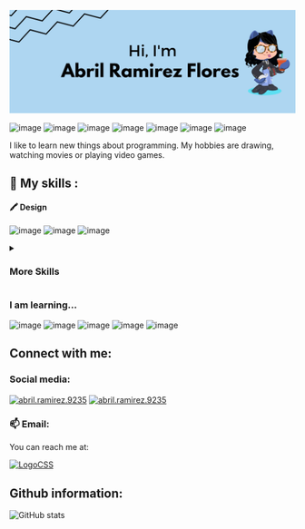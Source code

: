 <p align="center"><img src="GithubBanner.png" alt="My banner"/></p>

![image](https://img.shields.io/badge/Figma-F24E1E?style=for-the-badge&logo=figma&logoColor=white)
![image](https://img.shields.io/badge/Python-FFD43B?style=for-the-badge&logo=python&logoColor=blue)
![image](https://img.shields.io/badge/C%23-239120?style=for-the-badge&logo=c-sharp&logoColor=white)
![image](https://img.shields.io/badge/Windows-0078D6?style=for-the-badge&logo=windows&logoColor=white)
![image](https://img.shields.io/badge/Ubuntu-E95420?style=for-the-badge&logo=ubuntu&logoColor=white)
![image](https://img.shields.io/badge/Linux-FCC624?style=for-the-badge&logo=linux&logoColor=black)
![image](https://img.shields.io/badge/Microsoft_Edge-0078D7?style=for-the-badge&logo=Microsoft-edge&logoColor=white)

I like to learn new things about programming.
My hobbies are drawing, watching movies or playing video games.

## 🥇 My skills :
#### 🖍 Design
![image](https://img.shields.io/badge/Figma-F24E1E?style=for-the-badge&logo=figma&logoColor=white)
![image](https://img.shields.io/badge/Adobe%20XD-470137?style=for-the-badge&logo=Adobe%20XD&logoColor=#FF61F6)
![image](https://img.shields.io/badge/Canva-%2300C4CC.svg?&style=for-the-badge&logo=Canva&logoColor=white)

<details>
<summary><h3>More Skills</h3></summary>
  
#### ⚡ Database
![image](https://img.shields.io/badge/SQLite-07405E?style=for-the-badge&logo=sqlite&logoColor=white)
![image](https://img.shields.io/badge/MySQL-005C84?style=for-the-badge&logo=mysql&logoColor=white)
![image](https://img.shields.io/badge/MariaDB-003545?style=for-the-badge&logo=mariadb&logoColor=white)
  
#### 🚀 Frameworks & Library
![image](https://img.shields.io/badge/.NET-512BD4?style=for-the-badge&logo=dotnet&logoColor=white)
![image](https://img.shields.io/badge/Apache-D22128?style=for-the-badge&logo=Apache&logoColor=white)
![image](https://img.shields.io/badge/Bootstrap-563D7C?style=for-the-badge&logo=bootstrap&logoColor=white)
![image](https://img.shields.io/badge/conda-342B029.svg?&style=for-the-badge&logo=anaconda&logoColor=white)
![image](https://img.shields.io/badge/Django-092E20?style=for-the-badge&logo=django&logoColor=green)
![image](https://img.shields.io/badge/django%20rest-ff1709?style=for-the-badge&logo=django&logoColor=white)
![image](https://img.shields.io/badge/Font_Awesome-339AF0?style=for-the-badge&logo=fontawesome&logoColor=white)

#### 🤖 Artificial Intelligence
![image](https://img.shields.io/badge/dialogflow-FF9800?style=for-the-badge&logo=dialogflow&logoColor=white)
#### ☁ Cloud
![image](https://img.shields.io/badge/microsoft%20azure-0089D6?style=for-the-badge&logo=microsoft-azure&logoColor=white)

</details>

### I am learning...
![image](https://img.shields.io/badge/Node.js-339933?style=for-the-badge&logo=nodedotjs&logoColor=white)
![image](https://img.shields.io/badge/React-20232A?style=for-the-badge&logo=react&logoColor=61DAFB)
![image](https://img.shields.io/badge/HTML5-E34F26?style=for-the-badge&logo=html5&logoColor=white)
![image](https://img.shields.io/badge/OpenJDK-ED8B00?style=for-the-badge&logo=openjdk&logoColor=white)
![image](https://img.shields.io/badge/CSS3-1572B6?style=for-the-badge&logo=css3&logoColor=white)

## Connect with me:
### Social media:
<a href="https://www.linkedin.com/in/abril-ramirez-flores-71a26b275/" target="blank"><img align="center" src="https://img.shields.io/badge/LinkedIn-0077B5?style=for-the-badge&logo=linkedin&logoColor=white" alt="abril.ramirez.9235"/></a>
<a href="https://github.com/iscRamirezAbril" target="blank"><img align="center" src="https://img.shields.io/badge/GitHub-100000?style=for-the-badge&logo=github&logoColor=white" alt="abril.ramirez.9235"/></a>

### 📫 Email:
You can reach me at:

[![LogoCSS](https://img.shields.io/badge/Microsoft_Outlook-0078D4?style=for-the-badge&logo=microsoft-outlook&logoColor=white)](mailto:isc.ramirez_abril@outlook.com)
## Github information:
![GitHub stats](https://github-readme-stats-git-masterrstaa-rickstaa.vercel.app/api?username=iscRamirezAbril&theme=tokyonight) 

